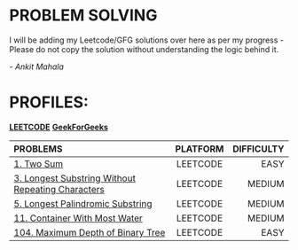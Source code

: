 # PROBLEM SOLVING

I will be adding my Leetcode/GFG solutions over here as per my progress - Please do not copy the solution without understanding the logic behind it.

*- Ankit Mahala* 

# PROFILES:
**[LEETCODE](https://leetcode.com/ankitmahala07/)**
**[GeekForGeeks](https://auth.geeksforgeeks.org/user/ankit17737)**

| PROBLEMS | PLATFORM | DIFFICULTY |
|  :---        |    :----:   |          ---: |
| [1. Two Sum](./problem-1-leetcode/) | LEETCODE | EASY |
| [3. Longest Substring Without Repeating Characters](./problem-3-leetcode/) | LEETCODE | MEDIUM |
| [5. Longest Palindromic Substring](./problem-5-leetcode/) | LEETCODE | MEDIUM |
| [11. Container With Most Water](./problem-11-leetcode/) | LEETCODE | MEDIUM |
| [104. Maximum Depth of Binary Tree](./problem-104-leetcode/) | LEETCODE | EASY |
